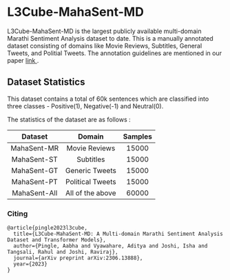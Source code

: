 # L3Cube-MahaSent-MD

L3Cube-MahaSent-MD is the largest publicly available multi-domain Marathi Sentiment Analysis dataset to date. 
This is a manually annotated dataset consisting of domains like Movie Reviews, Subtitles, General Tweets, and Politial Tweets. The annotation guidelines are mentioned in our paper <a href='https://arxiv.org/abs/2306.13888'> link </a>.

## Dataset Statistics

This dataset contains a total of 60k sentences which are classified into three classes - Positive(1), Negative(-1) and Neutral(0).

The statistics of the dataset are as follows : 

|Dataset|Domain|Samples|
|:--------:|:----:|:----:|
|MahaSent-MR|Movie Reviews|15000|
|MahaSent-ST|Subtitles|15000|
|MahaSent-GT|Generic Tweets|15000|
|MahaSent-PT|Political Tweets|15000|
|MahaSent-All|All of the above|60000|


### Citing
```
@article{pingle2023l3cube,
  title={L3Cube-MahaSent-MD: A Multi-domain Marathi Sentiment Analysis Dataset and Transformer Models},
  author={Pingle, Aabha and Vyawahare, Aditya and Joshi, Isha and Tangsali, Rahul and Joshi, Raviraj},
  journal={arXiv preprint arXiv:2306.13888},
  year={2023}
}
```
